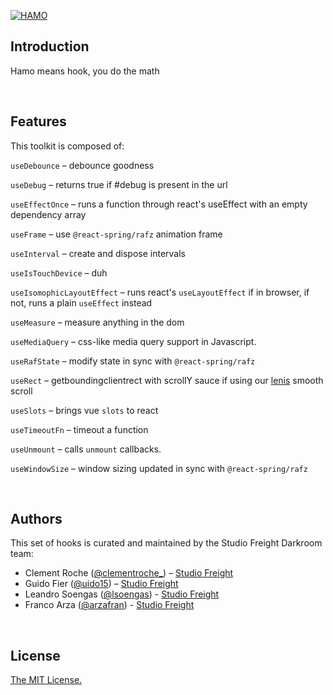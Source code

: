 [![HAMO](https://assets.studiofreight.com/hamo/header.png)](https://github.com/studio-freight/hamo)

<!-- <p align="center">
  <a aria-label="Vercel logo" href="https://vercel.com">
    <img src="https://badgen.net/badge/icon/Next?icon=zeit&label&color=black&labelColor=black">
  </a>
  <br/>
  <a aria-label="NPM version" href="https://www.npmjs.com/package/swr">
    <img alt="" src="https://badgen.net/npm/v/swr?color=black&labelColor=black">
  </a>
  <a aria-label="Package size" href="https://bundlephobia.com/result?p=swr">
    <img alt="" src="https://badgen.net/bundlephobia/minzip/swr?color=black&labelColor=black">
  </a>
  <a aria-label="License" href="https://github.com/vercel/swr/blob/main/LICENSE">
    <img alt="" src="https://badgen.net/npm/license/swr?color=black&labelColor=black">
  </a>
</p> -->

## Introduction

Hamo means hook, you do the math

<br/>

## Features

This toolkit is composed of:

`useDebounce` – debounce goodness

`useDebug` – returns true if #debug is present in the url

`useEffectOnce` – runs a function through react's useEffect with an empty dependency array

`useFrame` – use `@react-spring/rafz` animation frame

`useInterval` – create and dispose intervals

`useIsTouchDevice` – duh

`useIsomophicLayoutEffect` – runs react's `useLayoutEffect` if in browser, if not, runs a plain `useEffect` instead

`useMeasure` – measure anything in the dom

`useMediaQuery` – css-like media query support in Javascript.

`useRafState` – modify state in sync with `@react-spring/rafz`

`useRect` – getboundingclientrect with scrollY sauce if using our [lenis](https://github.com/studio-freight/lenis) smooth scroll

`useSlots` – brings vue `slots` to react

`useTimeoutFn` – timeout a function

`useUnmount` – calls `unmount` callbacks.

`useWindowSize` – window sizing updated in sync with `@react-spring/rafz`

<br/>

## Authors

This set of hooks is curated and maintained by the Studio Freight Darkroom team:

- Clement Roche ([@clementroche\_](https://twitter.com/clementroche_)) – [Studio Freight](https://studiofreight.com)
- Guido Fier ([@uido15](https://twitter.com/uido15)) – [Studio Freight](https://studiofreight.com)
- Leandro Soengas ([@lsoengas](https://twitter.com/lsoengas)) - [Studio Freight](https://studiofreight.com)
- Franco Arza ([@arzafran](https://twitter.com/arzafran)) - [Studio Freight](https://studiofreight.com)

<br/>

## License

[The MIT License.](https://opensource.org/licenses/MIT)
